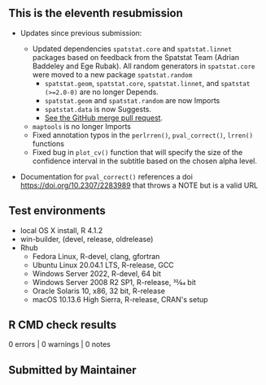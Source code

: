 ## This is the eleventh resubmission

* Updates since previous submission:
  * Updated dependencies `spatstat.core` and `spatstat.linnet` packages based on feedback from the Spatstat Team (Adrian Baddeley and Ege Rubak). All random generators in `spatstat.core` were moved to a new package `spatstat.random`
    * `spatstat.geom`, `spatstat.core`, `spatstat.linnet`, and `spatstat (>=2.0-0)` are no longer Depends.
    * `spatstat.geom` and `spatstat.random` are now Imports
    * `spatstat.data` is now Suggests.
    * [See the GitHub merge pull request](https://github.com/Waller-SUSAN/envi/pull/2/commits/34b67d8a66151f609cafe4a72de39e382abe7f07).
  * `maptools` is no longer Imports
  * Fixed annotation typos in the `perlrren()`, `pval_correct()`, `lrren()` functions
  * Fixed bug in `plot_cv()` function that will specify the size of the confidence interval in the subtitle based on the chosen alpha level.
  
* Documentation for `pval_correct()` references a doi <https://doi.org/10.2307/2283989> that throws a NOTE but is a valid URL

## Test environments
* local OS X install, R 4.1.2
* win-builder, (devel, release, oldrelease)
* Rhub
  * Fedora Linux, R-devel, clang, gfortran
  * Ubuntu Linux 20.04.1 LTS, R-release, GCC
  * Windows Server 2022, R-devel, 64 bit
  * Windows Server 2008 R2 SP1, R-release, 32⁄64 bit
  * Oracle Solaris 10, x86, 32 bit, R-release
  * macOS 10.13.6 High Sierra, R-release, CRAN's setup

## R CMD check results
0 errors | 0 warnings | 0 notes

## Submitted by Maintainer
